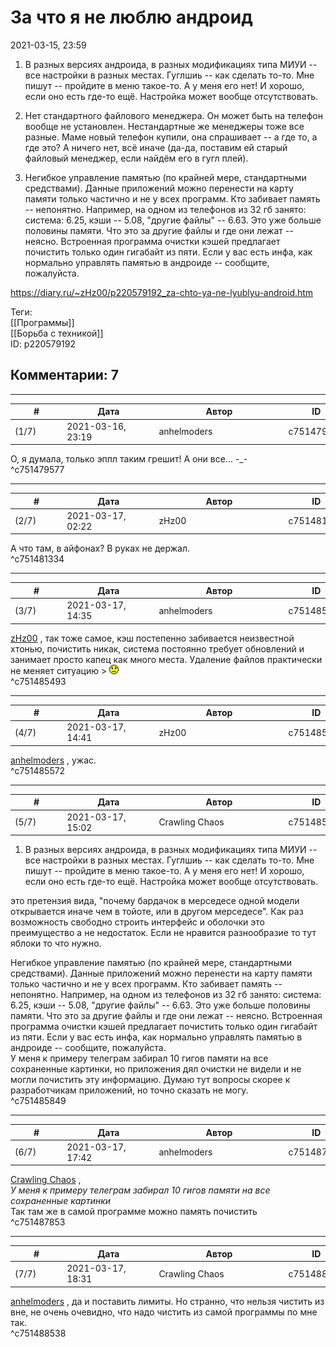 За что я не люблю андроид
=========================

  
2021-03-15, 23:59  
 1. В разных версиях андроида, в разных модификациях типа МИУИ -- все настройки в разных местах. Гуглшиь -- как сделать то-то. Мне пишут -- пройдите в меню такое-то. А у меня его нет! И хорошо, если оно есть где-то ещё. Настройка может вообще отсутствовать.   
   
 2. Нет стандартного файлового менеджера. Он может быть на телефон вообще не установлен. Нестандартные же менеджеры тоже все разные. Маме новый телефон купили, она спрашивает -- а где то, а где это? А ничего нет, всё иначе (да-да, поставим ей старый файловый менеджер, если найдём его в гугл плей).   
   
 3. Негибкое управление памятью (по крайней мере, стандартными средствами). Данные приложений можно перенести на карту памяти только частично и не у всех программ. Кто забивает память -- непонятно. Например, на одном из телефонов из 32 гб занято: система: 6.25, кэши -- 5.08, "другие файлы" -- 6.63. Это уже больше половины памяти. Что это за другие файлы и где они лежат -- неясно. Встроенная программа очистки кэшей предлагает почистить только один гигабайт из пяти. Если у вас есть инфа, как нормально управлять памятью в андроиде -- сообщите, пожалуйста.   
  
<https://diary.ru/~zHz00/p220579192_za-chto-ya-ne-lyublyu-android.htm>  
  
Теги:  
[[Программы]]  
[[Борьба с техникой]]  
ID: p220579192  


Комментарии: 7
--------------

  


---



|         #         |              Дата              |                     Автор                     |           ID           |
| --- | --- | --- | --- |
| (1/7) | 2021-03-16, 23:19 | anhelmoders | c751479577 |

  
 О, я думала, только эппл таким грешит! А они все... -\_-   
 ^c751479577

---



|         #         |              Дата              |                     Автор                     |           ID           |
| --- | --- | --- | --- |
| (2/7) | 2021-03-17, 02:22 | zHz00 | c751481334 |

  
 А что там, в айфонах? В руках не держал.   
 ^c751481334

---



|         #         |              Дата              |                     Автор                     |           ID           |
| --- | --- | --- | --- |
| (3/7) | 2021-03-17, 14:35 | anhelmoders | c751485493 |

  
  [zHz00](https://zHz00.diary.ru "Untitled")  , так тоже самое, кэш постепенно забивается неизвестной хтонью, почистить никак, система постоянно требует обновлений и занимает просто капец как много места. Удаление файлов практически не меняет ситуацию > ![:(](pics/1146.gif)   
 ^c751485493

---



|         #         |              Дата              |                     Автор                     |           ID           |
| --- | --- | --- | --- |
| (4/7) | 2021-03-17, 14:41 | zHz00 | c751485572 |

  
  [anhelmoders](http://anhelmoders.diary.ru "No plans. Only wonders.")  , ужас.   
 ^c751485572

---



|         #         |              Дата              |                     Автор                     |           ID           |
| --- | --- | --- | --- |
| (5/7) | 2021-03-17, 15:02 | Crawling Chaos | c751485849 |

  
  1. В разных версиях андроида, в разных модификациях типа МИУИ -- все настройки в разных местах. Гуглшиь -- как сделать то-то. Мне пишут -- пройдите в меню такое-то. А у меня его нет! И хорошо, если оно есть где-то ещё. Настройка может вообще отсутствовать.    
   
 это претензия вида, "почему бардачок в мерседесе одной модели открывается иначе чем в тойоте, или в другом мерседесе". Как раз возможность свободно строить интерфейс и оболочки это преимущество а не недостаток. Если не нравится разнообразие то тут яблоки то что нужно.   
   
  Негибкое управление памятью (по крайней мере, стандартными средствами). Данные приложений можно перенести на карту памяти только частично и не у всех программ. Кто забивает память -- непонятно. Например, на одном из телефонов из 32 гб занято: система: 6.25, кэши -- 5.08, "другие файлы" -- 6.63. Это уже больше половины памяти. Что это за другие файлы и где они лежат -- неясно. Встроенная программа очистки кэшей предлагает почистить только один гигабайт из пяти. Если у вас есть инфа, как нормально управлять памятью в андроиде -- сообщите, пожалуйста.    
 У меня к примеру телеграм забирал 10 гигов памяти на все сохраненные картинки, но приложения дял очистки не видели и не могли почистить эту информацию. Думаю тут вопросы скорее к разработчикам приложений, но точно сказать не могу.   
 ^c751485849

---



|         #         |              Дата              |                     Автор                     |           ID           |
| --- | --- | --- | --- |
| (6/7) | 2021-03-17, 17:42 | anhelmoders | c751487853 |

  
  [Crawling Chaos](http://degozaru.diary.ru "Фундаментальная ошибка атрибуции")  ,   
  *У меня к примеру телеграм забирал 10 гигов памяти на все сохраненные картинки*    
 Так там же в самой программе можно память почистить   
 ^c751487853

---



|         #         |              Дата              |                     Автор                     |           ID           |
| --- | --- | --- | --- |
| (7/7) | 2021-03-17, 18:31 | Crawling Chaos | c751488538 |

  
  [anhelmoders](http://anhelmoders.diary.ru "No plans. Only wonders.")  , да и поставить лимиты. Но странно, что нельзя чистить из вне, не очень очевидно, что надо чистить из самой программы по мне так.   
 ^c751488538